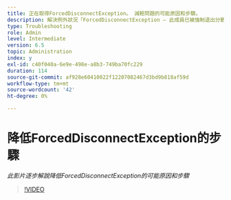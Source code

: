 ```yaml
---
title: 正在取得ForcedDisconnectException。 減輕問題的可能原因和步驟。
description: 解決例外狀況「ForcedDisconnectException — 此成員已被強制退出分散式系統」的步驟。
type: Troubleshooting
role: Admin
level: Intermediate
version: 6.5
topic: Administration
index: y
exl-id: c40f040a-6e9e-498e-a8b3-749ba70fc229
duration: 114
source-git-commit: af928e60410022f12207082467d3bd9b818af59d
workflow-type: tm+mt
source-wordcount: '42'
ht-degree: 0%

---
```


# 降低ForcedDisconnectException的步驟

*此影片逐步解說降低ForcedDisconnectException的可能原因和步驟*

>[!VIDEO](https://video.tv.adobe.com/v/335483?quality=12&learn=on)
